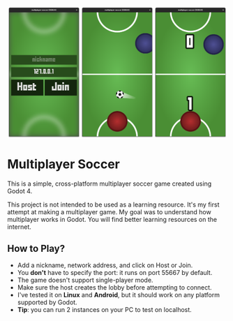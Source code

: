 ![Game screenshots](screenshots/soccer-combined.png)

# Multiplayer Soccer
This is a simple, cross-platform multiplayer soccer game created using Godot 4.

This project is not intended to be used as a learning resource. 
It's my first attempt at making a multiplayer game. 
My goal was to understand how multiplayer works in Godot. 
You will find better learning resources on the internet.

## How to Play?
- Add a nickname, network address, and click on Host or Join.
- You **don't** have to specify the port: it runs on port 55667 by default.
- The game doesn't support single-player mode.
- Make sure the host creates the lobby before attempting to connect.
- I've tested it on **Linux** and **Android**, but it should work on any platform supported by Godot.
- **Tip**: you can run 2 instances on your PC to test on localhost.
